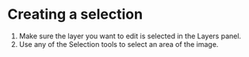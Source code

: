 # Creating a selection

1. Make sure the layer you want to edit is selected in the Layers panel.
2. Use any of the Selection tools to select an area of the image.